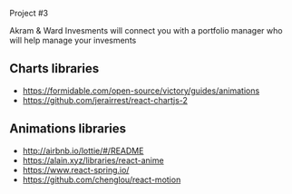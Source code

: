 Project #3 

Akram & Ward Invesments will connect you with a portfolio manager who will help manage your invesments


## Charts libraries
* https://formidable.com/open-source/victory/guides/animations
* https://github.com/jerairrest/react-chartjs-2

## Animations libraries
* http://airbnb.io/lottie/#/README
* https://alain.xyz/libraries/react-anime
* https://www.react-spring.io/
* https://github.com/chenglou/react-motion